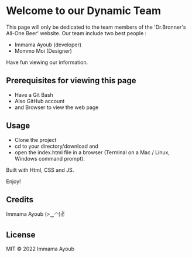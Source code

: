 #  Welcome to our Dynamic Team

 This page will only be dedicated to the team members of the 'Dr.Bronner's All-One Beer' website.
 Our team include two best people :
 - Immama Ayoub (developer)
 - Mommo Moi (Designer)

 Have fun viewing our information.

## Prerequisites for viewing this page
 - Have a Git Bash
 - Also GitHub account
 - and Browser to view the web page
## Usage
 - Clone the project
 - cd to your directory/download and
 - open the index.html file in a browser (Terminal on a Mac / Linux, Windows command prompt).

Built with Html, CSS and JS.

Enjoy!

## Credits
Immama Ayoub (>‿◠)✌

## License
MIT © 2022 Immama Ayoub

